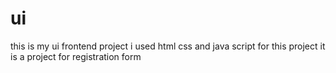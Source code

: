 # ui
this is my ui frontend project
i used html css and java script for this project 
it is a project for registration form 
